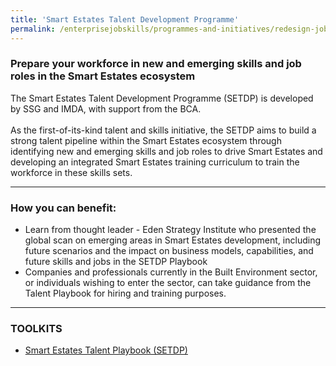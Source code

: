 ```yaml
---
title: 'Smart Estates Talent Development Programme'
permalink: /enterprisejobskills/programmes-and-initiatives/redesign-jobs/smart-estates-talent-development-programme/
---
```


### Prepare your workforce in new and emerging skills and job roles in the Smart Estates ecosystem

The Smart Estates Talent Development Programme (SETDP) is developed by SSG and IMDA, with support from the BCA.<br><br>As the first-of-its-kind talent and skills initiative, the SETDP aims to build a strong talent pipeline within the Smart Estates ecosystem through identifying new and emerging skills and job roles to drive Smart Estates and developing an integrated Smart Estates training curriculum to train the workforce in these skills sets.

---

### How you can benefit:

<ul><li> Learn from thought leader - Eden Strategy Institute who presented the global scan on emerging areas in Smart Estates development, including future scenarios and the impact on business models, capabilities, and future skills and jobs in the SETDP Playbook</li><li>Companies and professionals currently in the Built Environment sector, or individuals wishing to enter the sector, can take guidance from the Talent Playbook for hiring and training purposes.</li></ul>

---

### TOOLKITS

<ul><li> <a href="https://go.gov.sg/tk-smartestate" target="_blank" rel="noopener">Smart Estates Talent Playbook (SETDP)</a></li></ul>

<script src="/jquery/resize-tables.js"></script>
